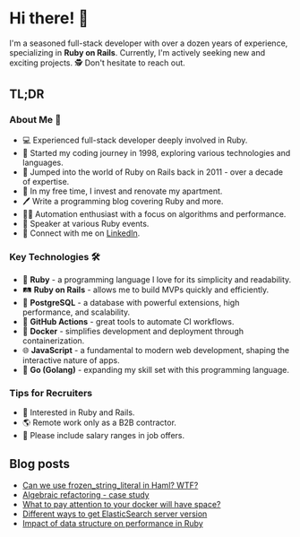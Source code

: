 # Hi there! 👋

I'm a seasoned full-stack developer with over a dozen years of experience,
specializing in **Ruby on Rails**.
Currently, I'm actively seeking new and exciting projects. 🕵
Don't hesitate to reach out.

## TL;DR

### About Me 🙋

- 💻 Experienced full-stack developer deeply involved in Ruby.
- 🚀 Started my coding journey in 1998, exploring various technologies and languages.
- 🚂 Jumped into the world of Ruby on Rails back in 2011 - over a decade of expertise.
- 🌱 In my free time, I invest and renovate my apartment.
- 🖊 Write a programming blog covering Ruby and more.
- 👩‍💻 Automation enthusiast with a focus on algorithms and performance.
- 🎤️ Speaker at various Ruby events.
- 💬 Connect with me on [LinkedIn](https://linkedin.com/in/torrocus).

### Key Technologies 🛠️

- 💎 **Ruby** - a programming language I love for its simplicity and readability.
- 🛤️ **Ruby on Rails** - allows me to build MVPs quickly and efficiently.
- 🐘 **PostgreSQL** - a database with powerful extensions, high performance,
  and scalability.
- 🤖 **GitHub Actions** - great tools to automate CI workflows.
- 🐳 **Docker** - simplifies development and deployment through containerization.
- 🌐 **JavaScript** - a fundamental to modern web development,
  shaping the interactive nature of apps.
- 🐹 **Go (Golang)** - expanding my skill set with this programming language.

### Tips for Recruiters

- 💎 Interested in Ruby and Rails.
- 🌎 Remote work only as a B2B contractor.
- 💸 Please include salary ranges in job offers.

## Blog posts
<!-- BLOG-POST-LIST:START -->
- [Can we use frozen_string_literal in Haml? WTF?](https://torrocus.com/blog/haml-with-frozen-string-literal-wtf/)
- [Algebraic refactoring - case study](https://torrocus.com/blog/algebraic-refactoring-case-study/)
- [What to pay attention to your docker will have space?](https://torrocus.com/blog/how-to-take-care-of-space-for-docker-in-ubuntu/)
- [Different ways to get ElasticSearch server version](https://torrocus.com/blog/how-to-get-elasticsearch-server-version/)
- [Impact of data structure on performance in Ruby](https://torrocus.com/blog/ruby-performance-vs-data-structure/)
<!-- BLOG-POST-LIST:END -->
